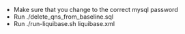 * Make sure that you change to the correct mysql password
* Run ./delete_qns_from_baseline.sql
* Run ./run-liquibase.sh liquibase.xml
